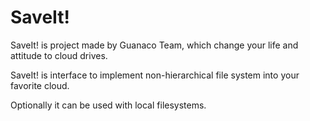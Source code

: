 SaveIt!
======
SaveIt! is project made by Guanaco Team, which change your life and attitude to cloud drives.

SaveIt! is interface to implement non-hierarchical file system into your favorite cloud.

Optionally it can be used with local filesystems.
